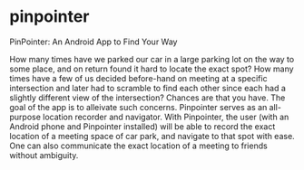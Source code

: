 # pinpointer
PinPointer: An Android App to Find Your Way

How many times have we parked our car in a large parking lot on the way to some place, and on
return found it hard to locate the exact spot? How many times have a few of us decided before-hand
on meeting at a specific intersection and later had to scramble to find each other since each had a
slightly different view of the intersection? Chances are that you have. The goal of the app
is to alleivate such concerns.
Pinpointer serves as an all-purpose location recorder and navigator.  With Pinpointer, the user 
(with an Android phone and Pinpointer installed) will be able to record the exact location of a 
meeting space of car park, and navigate to that spot with ease. One can also communicate the 
exact location of a meeting to friends without ambiguity.

